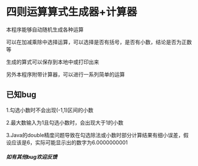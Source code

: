# 四则运算算式生成器+计算器

本程序能够自动随机生成各种运算

可以在加减乘除中选择运算，可以选择是否有括号，是否有小数，结论是否为正数等

生成的算式可以保存到本地中或打印出来

另外本程序附带计算器，可以进行一系列简单的运算

## 已知bug

1.勾选小数时不会出现(-1,1)区间的小数

2.最大数输入为1且勾选小数时，会出现大于1的小数

3.Java的double精度问题导致在勾选除法或小数时部分计算结果有细小误差，假设应该是6，实际可能显示出的数字为6.0000000001

##### 如有其他bug欢迎反馈